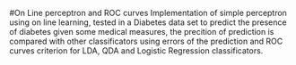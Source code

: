 #On Line perceptron and ROC curves 
Implementation of simple perceptron using on line learning, tested in a Diabetes data set to predict the presence of diabetes given some medical measures, the 
precition of prediction is compared with other classificators using errors of the prediction and ROC curves criterion for LDA, QDA and Logistic Regression classificators.
